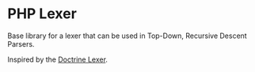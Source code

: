 PHP Lexer
=========

Base library for a lexer that can be used in Top-Down, Recursive Descent Parsers.

Inspired by the [Doctrine Lexer](https://github.com/doctrine/lexer).
